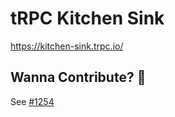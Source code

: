# tRPC Kitchen Sink

https://kitchen-sink.trpc.io/


## Wanna Contribute? 🙏

See [#1254](https://github.com/trpc/trpc/issues/1254)
